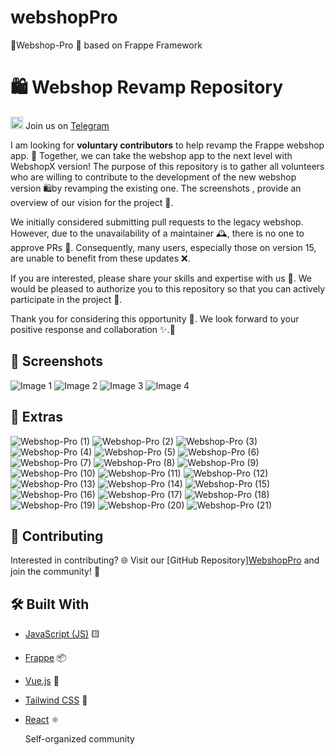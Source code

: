 # webshopPro
👋Webshop-Pro 🛒 based on Frappe Framework

# 🛍️ Webshop Revamp Repository

[<img src="https://upload.wikimedia.org/wikipedia/commons/thumb/8/82/Telegram_logo.svg/240px-Telegram_logo.svg.png" alt="Telegram" width="20"/>](https://t.me/+GFJX5pUZc7MxN2U1) Join us on [Telegram](https://t.me/+GFJX5pUZc7MxN2U1)

I am looking for <strong>voluntary contributors</strong> to help revamp the Frappe webshop app. 🚀 Together, we can take the webshop app to the next level with WebshopX version! 
The purpose of this repository is to gather all volunteers who are willing to contribute to the development of the new webshop version 🛍️by revamping the existing one. The screenshots , provide an overview of our vision for the project 📸.


We initially considered submitting pull requests to the legacy webshop. However, due to the unavailability of a maintainer 🕰️, there is no one to approve PRs 🚫. Consequently, many users, especially those on version 15, are unable to benefit from these updates ❌.

If you are interested, please share your skills and expertise with us 💼. We would be pleased to authorize you to this repository so that you can actively participate in the project 🚀.

Thank you for considering this opportunity 🙏. We look forward to your positive response and collaboration ✨.🌟

## 📸 Screenshots

![Image 1](profile-screen.jpg) ![Image 2](webshop.jpg) ![Image 3](webshsop-v2.jpg) ![Image 4](Webshop2.0.jpg)

## 📸 Extras
![Webshop-Pro (1)](webshop-pro%20(1).png) ![Webshop-Pro (2)](webshop-pro%20(2).png) ![Webshop-Pro (3)](webshop-pro%20(3).png) ![Webshop-Pro (4)](webshop-pro%20(4).png) ![Webshop-Pro (5)](webshop-pro%20(5).png) ![Webshop-Pro (6)](webshop-pro%20(6).png) ![Webshop-Pro (7)](webshop-pro%20(7).png) ![Webshop-Pro (8)](webshop-pro%20(8).png) ![Webshop-Pro (9)](webshop-pro%20(9).png) ![Webshop-Pro (10)](webshop-pro%20(10).png) ![Webshop-Pro (11)](webshop-pro%20(11).png) ![Webshop-Pro (12)](webshop-pro%20(12).png) ![Webshop-Pro (13)](webshop-pro%20(13).png) ![Webshop-Pro (14)](webshop-pro%20(14).png) ![Webshop-Pro (15)](webshop-pro%20(15).png) ![Webshop-Pro (16)](webshop-pro%20(16).png) ![Webshop-Pro (17)](webshop-pro%20(17).png) ![Webshop-Pro (18)](webshop-pro%20(18).png) ![Webshop-Pro (19)](webshop-pro%20(19).png) ![Webshop-Pro (20)](webshop-pro%20(20).png) ![Webshop-Pro (21)](webshop-pro%20(21).png)



## 🤝 Contributing

Interested in contributing? 🌐 Visit our [GitHub Repository][WebshopPro](https://github.com/webshopx/Webshop-Pro-based-on-Frappe-Framework) and join the community! 🙌

## 🛠️ Built With

- [JavaScript (JS)](https://developer.mozilla.org/en-US/docs/Web/JavaScript) 🟨
- [Frappe](https://frappeframework.com/) 📦
- [Vue.js](https://vuejs.org/) 🖖
- [Tailwind CSS](https://tailwindcss.com/) 🌈
- [React](https://reactjs.org/) ⚛️

  Self-organized community

